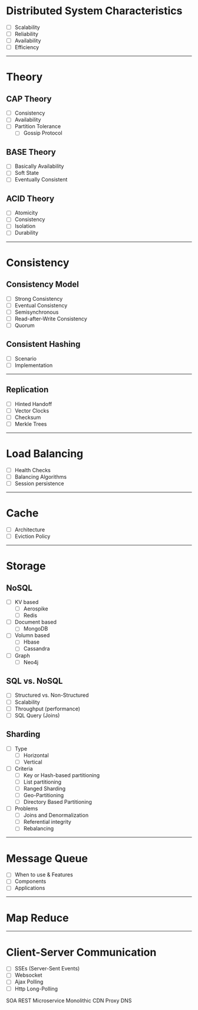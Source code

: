 



# Distributed System Characteristics
 - [ ] Scalability
 - [ ] Reliability
 - [ ] Availability
 - [ ] Efficiency

---

# Theory
## CAP Theory
 - [ ] Consistency
 - [ ] Availability
 - [ ] Partition Tolerance
	 - [ ] Gossip Protocol	

## BASE Theory
 - [ ] Basically Availability
 - [ ] Soft State
 - [ ] Eventually Consistent

## ACID Theory
 - [ ] Atomicity
 - [ ] Consistency
 - [ ] Isolation
 - [ ] Durability

---

# Consistency
## Consistency Model
 - [ ] Strong Consistency
 - [ ] Eventual Consistency
 - [ ] Semisynchronous 
 - [ ] Read-after-Write Consistency
 - [ ] Quorum

## Consistent Hashing
- [ ] Scenario
- [ ] Implementation

---

## Replication
 - [ ] Hinted Handoff
 - [ ] Vector Clocks
 - [ ] Checksum
 - [ ] Merkle Trees

---

# Load Balancing
 - [ ] Health Checks
 - [ ] Balancing Algorithms
 - [ ] Session persistence

---

# Cache
 - [ ] Architecture
 - [ ] Eviction Policy

---

# Storage
## NoSQL

 - [ ] KV based
	 - [ ] Aerospike
	 - [ ] Redis
 - [ ] Document based
 	- [ ] MongoDB
 - [ ] Volumn based
 	- [ ] 	Hbase
 	- [ ] Cassandra
 - [ ] Graph
	 - [ ] Neo4j

## SQL vs. NoSQL

 - [ ] Structured vs. Non-Structured
 - [ ] Scalability
 - [ ] Throughput (performance)
 - [ ] SQL Query (Joins)

## Sharding

 - [ ] Type
	 - [ ] Horizontal
	 - [ ] Vertical
 - [ ] Criteria
 	- [ ] Key or Hash-based partitioning
 	- [ ] List partitioning
 	- [ ] Ranged Sharding
 	- [ ] Geo-Partitioning
 	- [ ] Directory Based Partitioning
 - [ ] Problems
	 - [ ] Joins and Denormalization
	 - [ ] Referential integrity
	 - [ ] Rebalancing

---

# Message Queue

 - [ ] When to use & Features
 - [ ] Components
 - [ ] Applications

--- 

# Map Reduce

---

# Client-Server Communication
 - [ ] SSEs (Server-Sent Events)
 - [ ] Websocket
 - [ ] Ajax Polling
 - [ ] Http Long-Polling

SOA
REST
Microservice
Monolithic
CDN
Proxy
DNS

<!--stackedit_data:
eyJoaXN0b3J5IjpbMTEwMTM3MTY5NF19
-->